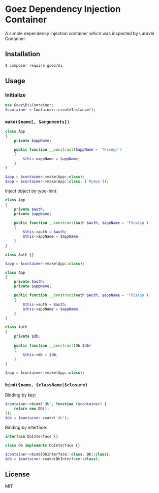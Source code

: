 # Goez Dependency Injection Container

A simple dependency injection container which was inspected by Laravel Container.

## Installation

```bash
$ composer require goez/di
```

## Usage

### Initialize

```php
use Goez\Di\Container;
$container = Container::createInstance();
```

### `make($name[, $arguments])`

```php
class App
{
    private $appName;

    public function __construct($appName = 'ThisApp')
    {
        $this->appName = $appName;
    }
}

$app = $container->make(App::class);
$app = $container->make(App::class, ['MyApp']);
```

Inject object by type-hint:

```php
class App
{
    private $auth;
    private $appName;

    public function __construct(Auth $auth, $appName = 'ThisApp')
    {
        $this->auth = $auth;
        $this->appName = $appName;
    }
}

class Auth {}

$app = $container->make(App::class);
```

```php
class App
{
    private $auth;
    private $appName;

    public function __construct(Auth $auth, $appName = 'ThisApp')
    {
        $this->auth = $auth;
        $this->appName = $appName;
    }
}

class Auth 
{
    private $db;
    
    public function __construct(Db $db)
    {
        $this->db = $db;
    }
}

$app = $container->make(App::class);
```

### `bind($name, $className|$closure)`

Binding by key:

```php
$container->bind('db', function ($container) {
    return new Db();
});
$db = $container->make('db');
```

Binding by interface:

```php
interface DbInterface {}

class Db implements DbInterface {}

$container->bind(DbInterface::class, Db::class);
$db = $container->make(DbInterface::class);
```

## License

MIT